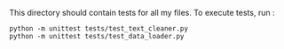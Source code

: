 This directory should contain tests for all my files. To execute tests, run :

```
python -m unittest tests/test_text_cleaner.py
python -m unittest tests/test_data_loader.py
```
